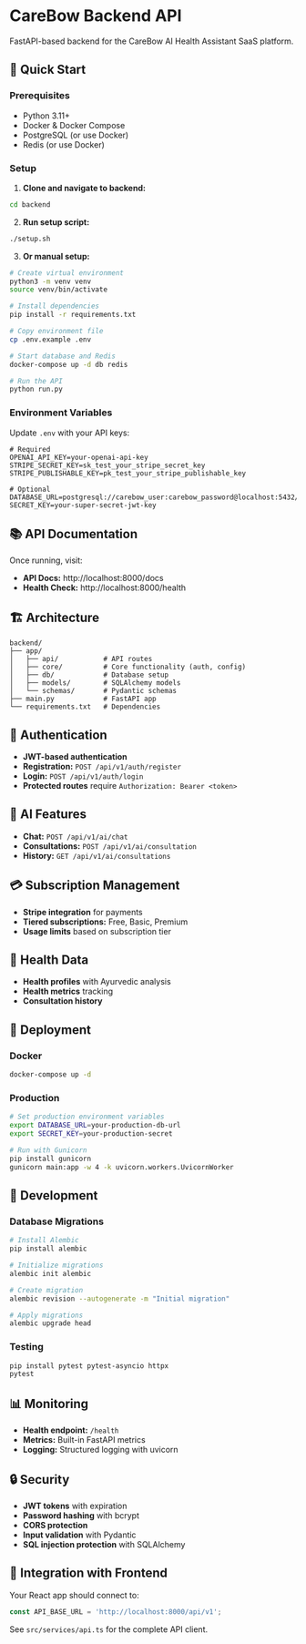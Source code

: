 # CareBow Backend API

FastAPI-based backend for the CareBow AI Health Assistant SaaS platform.

## 🚀 Quick Start

### Prerequisites
- Python 3.11+
- Docker & Docker Compose
- PostgreSQL (or use Docker)
- Redis (or use Docker)

### Setup

1. **Clone and navigate to backend:**
```bash
cd backend
```

2. **Run setup script:**
```bash
./setup.sh
```

3. **Or manual setup:**
```bash
# Create virtual environment
python3 -m venv venv
source venv/bin/activate

# Install dependencies
pip install -r requirements.txt

# Copy environment file
cp .env.example .env

# Start database and Redis
docker-compose up -d db redis

# Run the API
python run.py
```

### Environment Variables

Update `.env` with your API keys:

```env
# Required
OPENAI_API_KEY=your-openai-api-key
STRIPE_SECRET_KEY=sk_test_your_stripe_secret_key
STRIPE_PUBLISHABLE_KEY=pk_test_your_stripe_publishable_key

# Optional
DATABASE_URL=postgresql://carebow_user:carebow_password@localhost:5432/carebow_db
SECRET_KEY=your-super-secret-jwt-key
```

## 📚 API Documentation

Once running, visit:
- **API Docs:** http://localhost:8000/docs
- **Health Check:** http://localhost:8000/health

## 🏗️ Architecture

```
backend/
├── app/
│   ├── api/           # API routes
│   ├── core/          # Core functionality (auth, config)
│   ├── db/            # Database setup
│   ├── models/        # SQLAlchemy models
│   └── schemas/       # Pydantic schemas
├── main.py            # FastAPI app
└── requirements.txt   # Dependencies
```

## 🔐 Authentication

- **JWT-based authentication**
- **Registration:** `POST /api/v1/auth/register`
- **Login:** `POST /api/v1/auth/login`
- **Protected routes** require `Authorization: Bearer <token>`

## 🤖 AI Features

- **Chat:** `POST /api/v1/ai/chat`
- **Consultations:** `POST /api/v1/ai/consultation`
- **History:** `GET /api/v1/ai/consultations`

## 💳 Subscription Management

- **Stripe integration** for payments
- **Tiered subscriptions:** Free, Basic, Premium
- **Usage limits** based on subscription tier

## 🏥 Health Data

- **Health profiles** with Ayurvedic analysis
- **Health metrics** tracking
- **Consultation history**

## 🚀 Deployment

### Docker
```bash
docker-compose up -d
```

### Production
```bash
# Set production environment variables
export DATABASE_URL=your-production-db-url
export SECRET_KEY=your-production-secret

# Run with Gunicorn
pip install gunicorn
gunicorn main:app -w 4 -k uvicorn.workers.UvicornWorker
```

## 🔧 Development

### Database Migrations
```bash
# Install Alembic
pip install alembic

# Initialize migrations
alembic init alembic

# Create migration
alembic revision --autogenerate -m "Initial migration"

# Apply migrations
alembic upgrade head
```

### Testing
```bash
pip install pytest pytest-asyncio httpx
pytest
```

## 📊 Monitoring

- **Health endpoint:** `/health`
- **Metrics:** Built-in FastAPI metrics
- **Logging:** Structured logging with uvicorn

## 🔒 Security

- **JWT tokens** with expiration
- **Password hashing** with bcrypt
- **CORS protection**
- **Input validation** with Pydantic
- **SQL injection protection** with SQLAlchemy

## 🤝 Integration with Frontend

Your React app should connect to:
```typescript
const API_BASE_URL = 'http://localhost:8000/api/v1';
```

See `src/services/api.ts` for the complete API client.